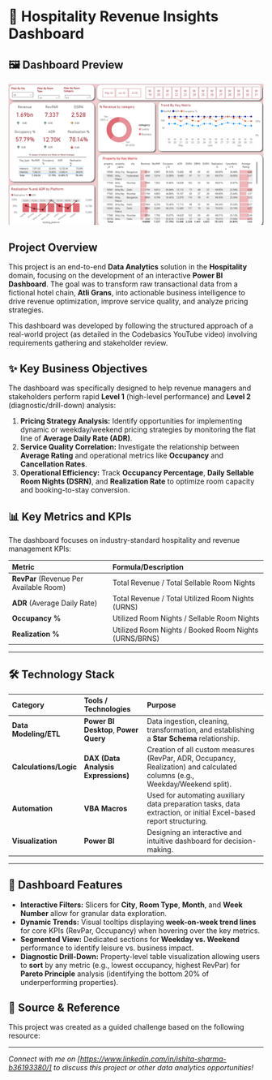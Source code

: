 # 🏨 Hospitality Revenue Insights Dashboard

## 🖼️ Dashboard Preview

![Hospitality Revenue Dashboard Screenshot](dashboard.png)

## Project Overview

This project is an end-to-end **Data Analytics** solution in the **Hospitality** domain, focusing on the development of an interactive **Power BI Dashboard**. The goal was to transform raw transactional data from a fictional hotel chain, **Atli Grans**, into actionable business intelligence to drive revenue optimization, improve service quality, and analyze pricing strategies.

This dashboard was developed by following the structured approach of a real-world project (as detailed in the Codebasics YouTube video) involving requirements gathering and stakeholder review.

## ✨ Key Business Objectives

The dashboard was specifically designed to help revenue managers and stakeholders perform rapid **Level 1** (high-level performance) and **Level 2** (diagnostic/drill-down) analysis:

1.  **Pricing Strategy Analysis:** Identify opportunities for implementing dynamic or weekday/weekend pricing strategies by monitoring the flat line of **Average Daily Rate (ADR)**.
2.  **Service Quality Correlation:** Investigate the relationship between **Average Rating** and operational metrics like **Occupancy** and **Cancellation Rates**.
3.  **Operational Efficiency:** Track **Occupancy Percentage**, **Daily Sellable Room Nights (DSRN)**, and **Realization Rate** to optimize room capacity and booking-to-stay conversion.

## 📊 Key Metrics and KPIs

The dashboard focuses on industry-standard hospitality and revenue management KPIs:

| Metric | Formula/Description |
| :--- | :--- |
| **RevPar** (Revenue Per Available Room) | Total Revenue / Total Sellable Room Nights |
| **ADR** (Average Daily Rate) | Total Revenue / Total Utilized Room Nights (URNS) |
| **Occupancy %** | Utilized Room Nights / Sellable Room Nights |
| **Realization %** | Utilized Room Nights / Booked Room Nights (URNS/BRNS) |

---

## 🛠️ Technology Stack

| Category | Tools / Technologies | Purpose |
| :--- | :--- | :--- |
| **Data Modeling/ETL** | **Power BI Desktop**, **Power Query** | Data ingestion, cleaning, transformation, and establishing a **Star Schema** relationship. |
| **Calculations/Logic** | **DAX (Data Analysis Expressions)** | Creation of all custom measures (RevPar, ADR, Occupancy, Realization) and calculated columns (e.g., Weekday/Weekend split). |
| **Automation** | **VBA Macros** | Used for automating auxiliary data preparation tasks, data extraction, or initial Excel-based report structuring. |
| **Visualization** | **Power BI** | Designing an interactive and intuitive dashboard for decision-making. |

---

## 🚀 Dashboard Features

* **Interactive Filters:** Slicers for **City**, **Room Type**, **Month**, and **Week Number** allow for granular data exploration.
* **Dynamic Trends:** Visual tooltips displaying **week-on-week trend lines** for core KPIs (RevPar, Occupancy) when hovering over the key metrics.
* **Segmented View:** Dedicated sections for **Weekday vs. Weekend** performance to identify leisure vs. business impact.
* **Diagnostic Drill-Down:** Property-level table visualization allowing users to **sort** by any metric (e.g., lowest occupancy, highest RevPar) for **Pareto Principle** analysis (identifying the bottom 20% of underperforming properties).

## 🔗 Source & Reference

This project was created as a guided challenge based on the following resource:



---

*Connect with me on [https://www.linkedin.com/in/ishita-sharma-b36193380/] to discuss this project or other data analytics opportunities!*
